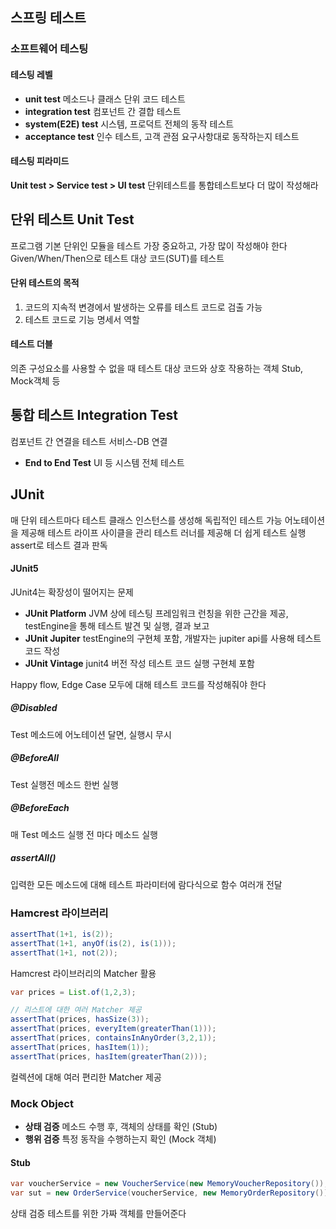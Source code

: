 ## 스프링 테스트
### 소프트웨어 테스팅
#### 테스팅 레벨
- **unit test**
  메소드나 클래스 단위 코드 테스트
- **integration test**
  컴포넌트 간 결합 테스트
- **system(E2E) test**
  시스템, 프로덕트 전체의 동작 테스트
- **acceptance test**
  인수 테스트, 고객 관점 요구사항대로 동작하는지 테스트
#### 테스팅 피라미드
**Unit test > Service test > UI test**
단위테스트를 통합테스트보다 더 많이 작성해라
## 단위 테스트 Unit Test
프로그램 기본 단위인 모듈을 테스트
가장 중요하고, 가장 많이 작성해야 한다
Given/When/Then으로 테스트 대상 코드(SUT)를 테스트
#### 단위 테스트의 목적
1. 코드의 지속적 변경에서 발생하는 오류를 테스트 코드로 검출 가능
2. 테스트 코드로 기능 명세서 역할
#### 테스트 더블
의존 구성요소를 사용할 수 없을 때 테스트 대상 코드와 상호 작용하는 객체
Stub, Mock객체 등
## 통합 테스트 Integration Test
컴포넌트 간 연결을 테스트
서비스-DB 연결
- **End to End Test**
  UI 등 시스템 전체 테스트
## JUnit
매 단위 테스트마다 테스트 클래스 인스턴스를 생성해 독립적인 테스트 가능
어노테이션을 제공해 테스트 라이프 사이클을 관리
테스트 러너를 제공해 더 쉽게 테스트 실행
assert로 테스트 결과 판독
#### JUnit5
JUnit4는 확장성이 떨어지는 문제
- **JUnit Platform**
  JVM 상에 테스팅 프레임워크 런칭을 위한 근간을 제공, testEngine을 통해 테스트 발견 및 실행, 결과 보고
- **JUnit Jupiter**
  testEngine의 구현체 포함, 개발자는 jupiter api를 사용해 테스트 코드 작성
- **JUnit Vintage**
  junit4 버전 작성 테스트 코드 실행 구현체 포함

Happy flow, Edge Case 모두에 대해 테스트 코드를 작성해줘야 한다
##### @Disabled
Test 메소드에 어노테이션 달면, 실행시 무시
##### @BeforeAll
Test 실행전 메소드 한번 실행
##### @BeforeEach
매 Test 메소드 실행 전 마다 메소드 실행
##### assertAll()
입력한 모든 메소드에 대해 테스트
파라미터에 람다식으로 함수 여러개 전달
### Hamcrest 라이브러리
```java
assertThat(1+1, is(2));
assertThat(1+1, anyOf(is(2), is(1)));
assertThat(1+1, not(2));
```
Hamcrest 라이브러리의 Matcher 활용

```java
var prices = List.of(1,2,3);

// 리스트에 대한 여러 Matcher 제공
assertThat(prices, hasSize(3));
assertThat(prices, everyItem(greaterThan(1)));
assertThat(prices, containsInAnyOrder(3,2,1));
assertThat(prices, hasItem(1));
assertThat(prices, hasItem(greaterThan(2)));
```
컬렉션에 대해 여러 편리한 Matcher 제공
### Mock Object
- **상태 검증**
  메소드 수행 후, 객체의 상태를 확인 (Stub)
- **행위 검증**
  특정 동작을 수행하는지 확인 (Mock 객체)
#### Stub
```java
var voucherService = new VoucherService(new MemoryVoucherRepository());
var sut = new OrderService(voucherService, new MemoryOrderRepository());
```
상태 검증
테스트를 위한 가짜 객체를 만들어준다